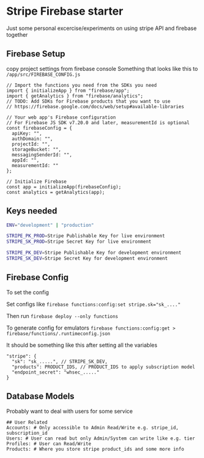 # Stripe Firebase starter

Just some personal excercise/experiments on using stripe API and firebase together

## Firebase Setup

copy project settings from firebase console
Something that looks like this to `/app/src/FIREBASE_CONFIG.js`
```
// Import the functions you need from the SDKs you need
import { initializeApp } from "firebase/app";
import { getAnalytics } from "firebase/analytics";
// TODO: Add SDKs for Firebase products that you want to use
// https://firebase.google.com/docs/web/setup#available-libraries

// Your web app's Firebase configuration
// For Firebase JS SDK v7.20.0 and later, measurementId is optional
const firebaseConfig = {
  apiKey: "",
  authDomain: "",
  projectId: "",
  storageBucket: "",
  messagingSenderId: "",
  appId: "",
  measurementId: ""
};

// Initialize Firebase
const app = initializeApp(firebaseConfig);
const analytics = getAnalytics(app);
```

## Keys needed
```bash
ENV="development" | "production"

STRIPE_PK_PROD=Stripe Publishable Key for live environment
STRIPE_SK_PROD=Stripe Secret Key for live environment

STRIPE_PK_DEV=Stripe Publishable Key for development environment
STRIPE_SK_DEV=Stripe Secret Key for development environment
```

## Firebase Config
To set the config

Set configs like 
`firebase functions:config:set stripe.sk="sk_...."`

Then run
`firebase deploy --only functions`

To generate config for emulators
`firebase functions:config:get > firebase/functions/.runtimeconfig.json`

It should be something like this after setting all the variables
```
"stripe": {
  "sk": "sk_.....", // STRIPE_SK_DEV,
  "products": PRODUCT_IDS, // PRODUCT_IDS to apply subscription model
  "endpoint_secret": "whsec_....." 
}
```


## Database Models

Probably want to deal with users for some service

```
## User Related
Accounts: # Only accessible to Admin Read/Write e.g. stripe_id, subscription_id
Users: # User can read but only Admin/System can write like e.g. tier
Profiles: # User can Read/Write
Products: # Where you store stripe product_ids and some more info
```



